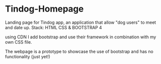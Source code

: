# Tindog-Homepage
Landing page for Tindog app, an application that allow "dog users" to meet and date up.  Stack: HTML CSS & BOOTSTRAP 4

using CDN I add bootstrap and use their framework in combination with my own CSS file.

The webpage is a prototype to showcase the use of bootstrap and has no functionality (just yet!)
